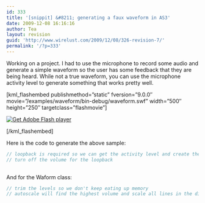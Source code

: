 ```yaml
---
id: 333
title: '[snippit] &#8211; generating a faux waveform in AS3'
date: 2009-12-08 16:16:16
author: Tea
layout: revision
guid: 'http://www.wirelust.com/2009/12/08/326-revision-7/'
permalink: '/?p=333'
---
```


Working on a project. I had to use the microphone to record some audio and generate a simple waveform so the user has some feedback that they are being heard. While not a true waveform, you can use the microphone activity level to generate something that works pretty well.

\[kml\_flashembed publishmethod=”static” fversion=”9.0.0″ movie=”/examples/waveform/bin-debug/waveform.swf” width=”500″ height=”250″ targetclass=”flashmovie”\]

[![Get Adobe Flash player](http://www.adobe.com/images/shared/download_buttons/get_flash_player.gif)](http://adobe.com/go/getflashplayer)

\[/kml\_flashembed\]

Here is the code to generate the above sample:

```actionscript
// loopback is required so we can get the activity level and create the waveform. - so stupid
// turn off the volume for the loopback
 
```

And for the Waform class:

```actionscript
// trim the levels so we don't keep eating up memory
// autoscale will find the highest volume and scale all lines in the display accordingly.
 
```